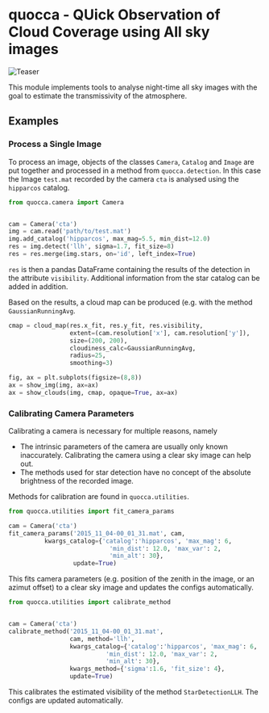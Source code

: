 # quocca - QUick Observation of Cloud Coverage using All sky images
![Teaser](http://www.hoinka.net/quocca_teaser.png)

This module implements tools to analyse night-time all sky images with the goal to estimate the transmissivity of the atmosphere.

## Examples

### Process a Single Image

To process an image, objects of the classes `Camera`, `Catalog` and `Image` are put together and processed in a method from `quocca.detection`. In this case the Image `test.mat` recorded by the camera `cta` is analysed using the `hipparcos` catalog.

```python
from quocca.camera import Camera


cam = Camera('cta')
img = cam.read('path/to/test.mat')
img.add_catalog('hipparcos', max_mag=5.5, min_dist=12.0)
res = img.detect('llh', sigma=1.7, fit_size=8)
res = res.merge(img.stars, on='id', left_index=True)
``` 

`res` is then a pandas DataFrame containing the results of the detection in the attribute `visibility`.
Additional information from the star catalog can be added in addition.


Based on the results, a cloud map can be produced (e.g. with the method `GaussianRunningAvg`.

```python
cmap = cloud_map(res.x_fit, res.y_fit, res.visibility,
                 extent=(cam.resolution['x'], cam.resolution['y']),
                 size=(200, 200),
                 cloudiness_calc=GaussianRunningAvg,
                 radius=25,
                 smoothing=3)

fig, ax = plt.subplots(figsize=(8,8))
ax = show_img(img, ax=ax)
ax = show_clouds(img, cmap, opaque=True, ax=ax)
```

### Calibrating Camera Parameters

Calibrating a camera is necessary for multiple reasons, namely
* The intrinsic parameters of the camera are usually only known inaccurately. Calibrating the camera using a clear sky image can help out.
* The methods used for star detection have no concept of the absolute brightness of the recorded image.

Methods for calibration are found in `quocca.utilities`.

```python
from quocca.utilities import fit_camera_params

cam = Camera('cta')
fit_camera_params('2015_11_04-00_01_31.mat', cam, 
          kwargs_catalog={'catalog':'hipparcos', 'max_mag': 6, 
                            'min_dist': 12.0, 'max_var': 2, 
                            'min_alt': 30},
                  update=True)
```
This fits camera parameters (e.g. position of the zenith in the image, or an azimut offset) to a clear sky image and updates the configs automatically.

```python
from quocca.utilities import calibrate_method


cam = Camera('cta')
calibrate_method('2015_11_04-00_01_31.mat', 
                 cam, method='llh', 
                 kwargs_catalog={'catalog':'hipparcos', 'max_mag': 6, 
                           'min_dist': 12.0, 'max_var': 2, 
                           'min_alt': 30}, 
                 kwargs_method={'sigma':1.6, 'fit_size': 4},
                 update=True)
```
This calibrates the estimated visibility of the method `StarDetectionLLH`. The configs are updated automatically.